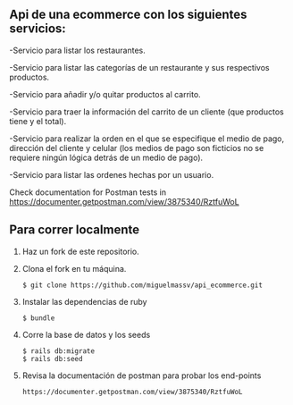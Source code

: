 ## Api de una ecommerce con los siguientes servicios:

-Servicio para listar los restaurantes.

-Servicio para listar las categorías de un restaurante y sus respectivos productos.

-Servicio para añadir y/o quitar productos al carrito.

-Servicio para traer la información del carrito de un cliente (que productos tiene y el total).

-Servicio para realizar la orden en el que se especifique el medio de pago, dirección del cliente y celular (los medios de pago  son ficticios no se requiere ningún lógica detrás de un medio de pago).

-Servicio para listar las ordenes hechas por un usuario.

Check documentation for Postman tests in https://documenter.getpostman.com/view/3875340/RztfuWoL


## Para correr localmente

1. Haz un fork de este repositorio.

2. Clona el fork en tu máquina.

    ```
    $ git clone https://github.com/miguelmassv/api_ecommerce.git
    ```

3. Instalar las dependencias de ruby

    ```
    $ bundle
    ```

4. Corre la base de datos y los seeds

    ```
    $ rails db:migrate
    $ rails db:seed
    ```
5. Revisa la documentación de postman para probar los end-points

   ```
   https://documenter.getpostman.com/view/3875340/RztfuWoL
   ```
